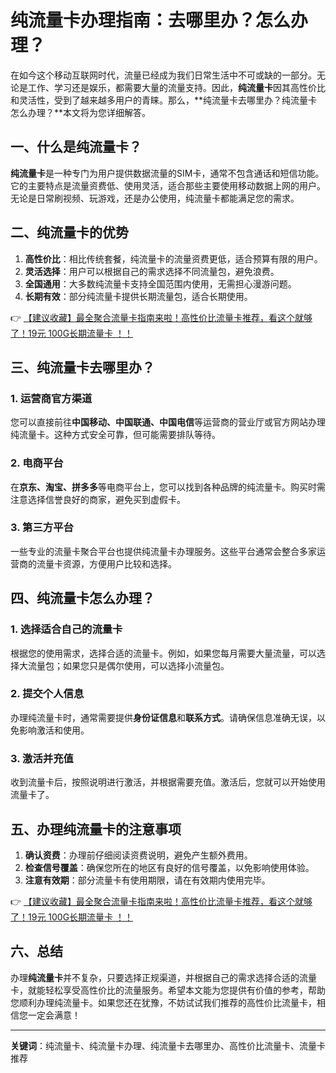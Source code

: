 # 纯流量卡办理指南：去哪里办？怎么办理？

在如今这个移动互联网时代，流量已经成为我们日常生活中不可或缺的一部分。无论是工作、学习还是娱乐，都需要大量的流量支持。因此，**纯流量卡**因其高性价比和灵活性，受到了越来越多用户的青睐。那么，**纯流量卡去哪里办？纯流量卡怎么办理？**本文将为您详细解答。

## 一、什么是纯流量卡？

**纯流量卡**是一种专门为用户提供数据流量的SIM卡，通常不包含通话和短信功能。它的主要特点是流量资费低、使用灵活，适合那些主要使用移动数据上网的用户。无论是日常刷视频、玩游戏，还是办公使用，纯流量卡都能满足您的需求。

## 二、纯流量卡的优势

1. **高性价比**：相比传统套餐，纯流量卡的流量资费更低，适合预算有限的用户。
2. **灵活选择**：用户可以根据自己的需求选择不同流量包，避免浪费。
3. **全国通用**：大多数纯流量卡支持全国范围内使用，无需担心漫游问题。
4. **长期有效**：部分纯流量卡提供长期流量包，适合长期使用。

👉 [【建议收藏】最全聚合流量卡指南来啦！高性价比流量卡推荐，看这个就够了！19元 100G长期流量卡 ！！](https://bit.ly/Liuliangka)

## 三、纯流量卡去哪里办？

### 1. 运营商官方渠道
您可以直接前往**中国移动、中国联通、中国电信**等运营商的营业厅或官方网站办理纯流量卡。这种方式安全可靠，但可能需要排队等待。

### 2. 电商平台
在**京东、淘宝、拼多多**等电商平台上，您可以找到各种品牌的纯流量卡。购买时需注意选择信誉良好的商家，避免买到虚假卡。

### 3. 第三方平台
一些专业的流量卡聚合平台也提供纯流量卡办理服务。这些平台通常会整合多家运营商的流量卡资源，方便用户比较和选择。

## 四、纯流量卡怎么办理？

### 1. 选择适合自己的流量卡
根据您的使用需求，选择合适的流量卡。例如，如果您每月需要大量流量，可以选择大流量包；如果您只是偶尔使用，可以选择小流量包。

### 2. 提交个人信息
办理纯流量卡时，通常需要提供**身份证信息**和**联系方式**。请确保信息准确无误，以免影响激活和使用。

### 3. 激活并充值
收到流量卡后，按照说明进行激活，并根据需要充值。激活后，您就可以开始使用流量卡了。

## 五、办理纯流量卡的注意事项

1. **确认资费**：办理前仔细阅读资费说明，避免产生额外费用。
2. **检查信号覆盖**：确保您所在的地区有良好的信号覆盖，以免影响使用体验。
3. **注意有效期**：部分流量卡有使用期限，请在有效期内使用完毕。

👉 [【建议收藏】最全聚合流量卡指南来啦！高性价比流量卡推荐，看这个就够了！19元 100G长期流量卡 ！！](https://bit.ly/Liuliangka)

## 六、总结

办理**纯流量卡**并不复杂，只要选择正规渠道，并根据自己的需求选择合适的流量卡，就能轻松享受高性价比的流量服务。希望本文能为您提供有价值的参考，帮助您顺利办理纯流量卡。如果您还在犹豫，不妨试试我们推荐的高性价比流量卡，相信您一定会满意！

---

**关键词**：纯流量卡、纯流量卡办理、纯流量卡去哪里办、高性价比流量卡、流量卡推荐